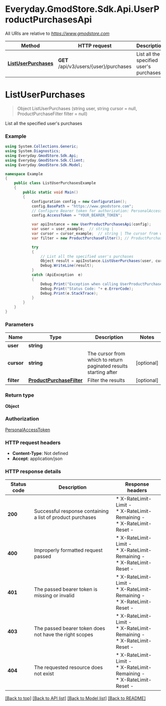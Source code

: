 # Everyday.GmodStore.Sdk.Api.UserProductPurchasesApi

All URIs are relative to *https://www.gmodstore.com*

Method | HTTP request | Description
------------- | ------------- | -------------
[**ListUserPurchases**](UserProductPurchasesApi.md#listuserpurchases) | **GET** /api/v3/users/{user}/purchases | List all the specified user&#39;s purchases


<a name="listuserpurchases"></a>
# **ListUserPurchases**
> Object ListUserPurchases (string user, string cursor = null, ProductPurchaseFilter filter = null)

List all the specified user's purchases

### Example
```csharp
using System.Collections.Generic;
using System.Diagnostics;
using Everyday.GmodStore.Sdk.Api;
using Everyday.GmodStore.Sdk.Client;
using Everyday.GmodStore.Sdk.Model;

namespace Example
{
    public class ListUserPurchasesExample
    {
        public static void Main()
        {
            Configuration config = new Configuration();
            config.BasePath = "https://www.gmodstore.com";
            // Configure Bearer token for authorization: PersonalAccessToken
            config.AccessToken = "YOUR_BEARER_TOKEN";

            var apiInstance = new UserProductPurchasesApi(config);
            var user = user_example;  // string | 
            var cursor = cursor_example;  // string | The cursor from which to return paginated results starting after (optional) 
            var filter = new ProductPurchaseFilter(); // ProductPurchaseFilter | Filter the results (optional) 

            try
            {
                // List all the specified user's purchases
                Object result = apiInstance.ListUserPurchases(user, cursor, filter);
                Debug.WriteLine(result);
            }
            catch (ApiException  e)
            {
                Debug.Print("Exception when calling UserProductPurchasesApi.ListUserPurchases: " + e.Message );
                Debug.Print("Status Code: "+ e.ErrorCode);
                Debug.Print(e.StackTrace);
            }
        }
    }
}
```

### Parameters

Name | Type | Description  | Notes
------------- | ------------- | ------------- | -------------
 **user** | **string**|  | 
 **cursor** | **string**| The cursor from which to return paginated results starting after | [optional] 
 **filter** | [**ProductPurchaseFilter**](ProductPurchaseFilter.md)| Filter the results | [optional] 

### Return type

**Object**

### Authorization

[PersonalAccessToken](../README.md#PersonalAccessToken)

### HTTP request headers

 - **Content-Type**: Not defined
 - **Accept**: application/json


### HTTP response details
| Status code | Description | Response headers |
|-------------|-------------|------------------|
| **200** | Successful response containing a list of product purchases |  * X-RateLimit-Limit -  <br>  * X-RateLimit-Remaining -  <br>  * X-RateLimit-Reset -  <br>  |
| **400** | Improperly formatted request passed |  * X-RateLimit-Limit -  <br>  * X-RateLimit-Remaining -  <br>  * X-RateLimit-Reset -  <br>  |
| **401** | The passed bearer token is missing or invalid |  * X-RateLimit-Limit -  <br>  * X-RateLimit-Remaining -  <br>  * X-RateLimit-Reset -  <br>  |
| **403** | The passed bearer token does not have the right scopes |  * X-RateLimit-Limit -  <br>  * X-RateLimit-Remaining -  <br>  * X-RateLimit-Reset -  <br>  |
| **404** | The requested resource does not exist |  * X-RateLimit-Limit -  <br>  * X-RateLimit-Remaining -  <br>  * X-RateLimit-Reset -  <br>  |

[[Back to top]](#) [[Back to API list]](../README.md#documentation-for-api-endpoints) [[Back to Model list]](../README.md#documentation-for-models) [[Back to README]](../README.md)

